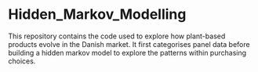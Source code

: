 # Hidden_Markov_Modelling
This repository contains the code used to explore how plant-based products evolve in the Danish market. It first categorises panel data before building a hidden markov model to explore the patterns within purchasing choices. 
